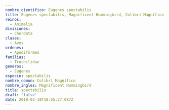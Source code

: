 ```yaml
---
nombre_cientifico: Eugenes spectabilis
title: Eugenes spectabilis, Magnificent Hummingbird, Colibrí Magnífico
reinos:
  - Animalia
divisiones:
  - Chordata
clases:
  - Aves
ordenes:
  - Apodiformes
familias:
  - Trochilidae
generos:
  - Eugenes
especie: spectabilis
nombre_comun: Colibrí Magnífico
nombre_ingles: Magnificent Hummingbird
title: spectabilis
draft: 'false'
date: 2018-02-18T18:55:27.087Z
---
```


